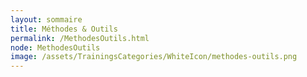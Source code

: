 ```yaml
---
layout: sommaire
title: Méthodes & Outils
permalink: /MethodesOutils.html
node: MethodesOutils
image: /assets/TrainingsCategories/WhiteIcon/methodes-outils.png
---
```

